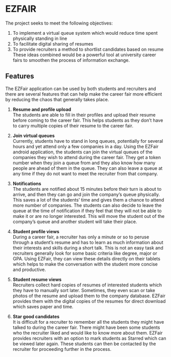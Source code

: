 EZFAIR
=======

The project seeks to meet the following objectives:
  1. To implement a virtual queue system which would reduce time spent physically standing in line
  2. To facilitate digital sharing of resumes
  3. To provide recruiters a method to shortlist candidates based on resume
These ideas combined would be a powerful tool at university career fairs to smoothen the process of information exchange.

## Features
The EZFair application can be used by both students and recruiters and there are several features that can help make the career fair more efficient by reducing the chaos that generally takes place.

1. <b>Resume and profile upload </b> <br>
The students are able to fill in their profiles and upload their resume before coming to the career fair. This helps students as they don’t have to carry multiple copies of their resume to the career fair. 

2. <b>Join virtual queues </b> <br>
Currently, students have to stand in long queues, potentially for several hours and yet attend only a few companies in a day. Using the EZFair android application, the students can join the virtual queues of the companies they wish to attend during the career fair. They get a token number when they join a queue from and they also know how many people are ahead of them in the queue. They can also leave a queue at any time if they do not want to meet the recruiter from that company.

3. <b>Notifications </b> <br>
The students are notified about 15 minutes before their turn is about to arrive, and then they can go and join the company’s queue physically. This saves a lot of the students’ time and gives them a chance to attend more number of companies. The students can also decide to leave the queue at the time of notification if they feel that they will not be able to make it or
are no longer interested. This will move the student out of the company’s queue and another student will take their place.

4. <b>Student profile views </b> <br>
During a career fair, a recruiter has only a minute or so to peruse through a student’s resume and has to learn as much information about their interests and skills during a short talk. This is not an easy task and recruiters generally look for some basic criteria like degree, major or GPA. Using EZFair, they can view these details directly on their tablets which helps to make the conversation with the student more concise and productive.

5. <b>Student resume views </b> <br>
Recruiters collect hard copies of resumes of interested students which they have to manually sort later. Sometimes, they even scan or take photos of the resume and upload them to the company database. EZFair provides them with the digital copies of the resumes for direct download which saves paper and time. 

6. <b>Star good candidates</b> <br>
It is difficult for a recruiter to remember all the students they might have talked to during the career fair. There might have been some students who the recruiter liked and would like to know more about them. EZFair provides recruiters with an option to mark students as Starred which can be viewed later again. These students can then be contacted by the recruiter for
proceeding further in the process. 
